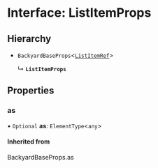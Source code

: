 # Interface: ListItemProps

## Hierarchy

- `BackyardBaseProps`<[`ListItemRef`](../README.md#listitemref)\>

  ↳ **`ListItemProps`**

## Properties

### as

• `Optional` **as**: `ElementType`<`any`\>

#### Inherited from

BackyardBaseProps.as
